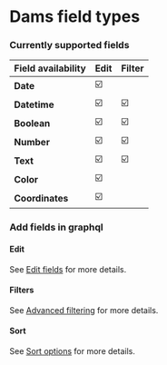 # Dams field types

### Currently supported fields

| **Field availability** | **Edit** | **Filter** |
|------------------------|----------|------------|
| **Date**               | ☑️       |            |
| **Datetime**           | ☑️       | ☑️         |
| **Boolean**            | ☑️       | ☑️         |
| **Number**             | ☑️       | ☑️         |
| **Text**               | ☑️       | ☑️         |
| **Color**              | ☑️       |            |
| **Coordinates**        | ☑️       |            |


### Add fields in graphql

#### Edit
See [Edit fields](edit-fields.md) for more details.


#### Filters
See [Advanced filtering](advanced-filtering.md) for more details.


#### Sort
See [Sort options](sort-options.md) for more details.


